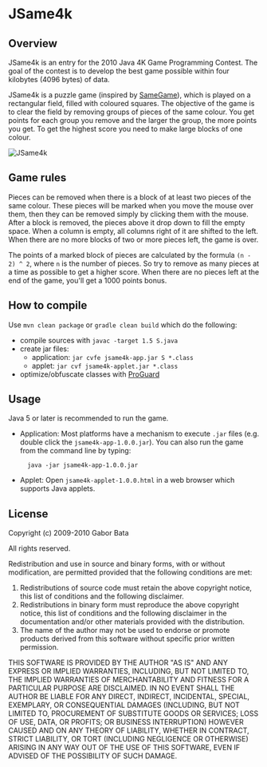 JSame4k
=======

Overview
--------
JSame4k is an entry for the 2010 Java 4K Game Programming Contest. The goal of the contest is to develop the best game possible within four kilobytes (4096 bytes) of data.

JSame4k is a puzzle game (inspired by [SameGame](http://en.wikipedia.org/wiki/SameGame)), which is played on a rectangular field, filled with coloured squares. The objective of the game is to clear the field by removing groups of pieces of the same colour. You get points for each group you remove and the larger the group, the more points you get. To get the highest score you need to make large blocks of one colour.

![JSame4k](https://raw.githubusercontent.com/gaborbata/jsame4k/master/resources/jsame4k-screenshot.png)

Game rules
----------
Pieces can be removed when there is a block of at least two pieces of the same colour. These pieces will be marked when you move the mouse over them, then they can be removed simply by clicking them with the mouse. After a block is removed, the pieces above it drop down to fill the empty space. When a column is empty, all columns right of it are shifted to the left. When there are no more blocks of two or more pieces left, the game is over.

The points of a marked block of pieces are calculated by the formula `(n - 2) ^ 2`, where `n` is the number of pieces. So try to remove as many pieces at a time as possible to get a higher score. When there are no pieces left at the end of the game, you'll get a 1000 points bonus.

How to compile
--------------
Use `mvn clean package` or `gradle clean build` which do the following:

* compile sources with `javac -target 1.5 S.java`
* create jar files:
    * application: `jar cvfe jsame4k-app.jar S *.class`
    * applet: `jar cvf jsame4k-applet.jar *.class`
* optimize/obfuscate classes with [ProGuard](http://proguard.sourceforge.net/)

Usage
-----
Java 5 or later is recommended to run the game.

* Application: Most platforms have a mechanism to execute `.jar` files (e.g. double click the `jsame4k-app-1.0.0.jar`).
  You can also run the game from the command line by typing:

        java -jar jsame4k-app-1.0.0.jar

* Applet: Open `jsame4k-applet-1.0.0.html` in a web browser which supports Java applets.

License
-------
Copyright (c) 2009-2010 Gabor Bata

All rights reserved.

Redistribution and use in source and binary forms, with or without modification, are permitted provided that the following conditions are met:

1. Redistributions of source code must retain the above copyright notice, this list of conditions and the following disclaimer.
2. Redistributions in binary form must reproduce the above copyright notice, this list of conditions and the following disclaimer in the documentation and/or other materials provided with the distribution.
3. The name of the author may not be used to endorse or promote products derived from this software without specific prior written permission.

THIS SOFTWARE IS PROVIDED BY THE AUTHOR "AS IS" AND ANY EXPRESS OR IMPLIED WARRANTIES, INCLUDING, BUT NOT LIMITED TO, THE IMPLIED WARRANTIES OF MERCHANTABILITY AND FITNESS FOR A PARTICULAR PURPOSE ARE DISCLAIMED. IN NO EVENT SHALL THE AUTHOR BE LIABLE FOR ANY DIRECT, INDIRECT, INCIDENTAL, SPECIAL, EXEMPLARY, OR CONSEQUENTIAL DAMAGES (INCLUDING, BUT NOT LIMITED TO, PROCUREMENT OF SUBSTITUTE GOODS OR SERVICES; LOSS OF USE, DATA, OR PROFITS; OR BUSINESS INTERRUPTION) HOWEVER CAUSED AND ON ANY THEORY OF LIABILITY, WHETHER IN CONTRACT, STRICT LIABILITY, OR TORT (INCLUDING NEGLIGENCE OR OTHERWISE) ARISING IN ANY WAY OUT OF THE USE OF THIS SOFTWARE, EVEN IF ADVISED OF THE POSSIBILITY OF SUCH DAMAGE.
